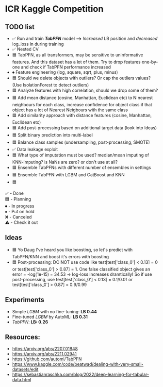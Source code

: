 # ICR Kaggle Competition

## TODO list
* ✅ Run and train ***TabPFN*** model **-->** *Increased* LB position and *decreased* log_loss in during training
* ✅ Nested CV
* 🟦 TabPFN, as all transformers, may be sensitive to uninformative features. And this dataset has a lot of them. Try to drop features one-by-one and check if TabPFN performance increased
* ⏺ Feature engineering (log, square, sqrt, plus, minus)
* 🟦 Should we delete objects with outliers? Or cap the outliers values? (Use IsolationForest to detect outliers)
* 🟦 Analyze features with high correlation, should we drop some of them?
* 🟦 Add mean distance (cosine, Manhattan, Euclidean etc) to N nearest neighbours for each class, increase confidence
     for object class if that object has a lot of Nearest Neigbours with the same class
* 🟦 Add similarity approach with distance features (cosine, Manhattan, Euclidean etc)
* 🟦 Add post-processing based on additional target data (look into Ideas)
* 🟦 Split binary prediction into multi-label
* 🟦 Balance class samples (undersampling, post-processing, SMOTE)
* ✅ Data leakage exploit
* 🟦 What type of imputation must be used? median/mean imputing of KNN-imputing? is NaNs are zero? or don't use at all?
* 🟦 Ensemble TabPFNs with different number of ensembles in settings
* 🟦 Ensemble TabPFN with LGBM and CatBoost and KNN
* 🟦 


✅ - Done <br>
🟦 - Planning <br>
⏺ - In progress <br>
⏸ - Put on hold <br>
❌ - Canceled <br>
⚠️ - Check it out <br>

## Ideas
* 🟦 Yo Daug I've heard you like boosting, so let's predict with TabPFN/KNN and boost it's errors with boosting
* 🟦 Post-processing: DO NOT use code like test[test['class_0'] < 0.13] = 0 or test[test['class_0'] > 0.87] = 1. 
     One false classified object gives an error = -log(1e-15) = 34.53 => log-loss increases dramtically! So if use
     post-processing, use test[test['class_0'] < 0.13] = 0.1/0.01 or test[test['class_0'] > 0.87] = 0.9/0.99

## Experiments
* Simple *LGBM* with no fine-tuning: **LB 0.44**
* Fine-tuned *LGBM* by AutoML: **LB 0.31**
* *TabPFN*: **LB: 0.26** 

## Resources:
* https://arxiv.org/abs/2207.01848
* https://arxiv.org/abs/2211.02941
* https://github.com/automl/TabPFN
* https://www.kaggle.com/code/beatwad/dealing-with-very-small-datasets/edit
* https://sebastianraschka.com/blog/2022/deep-learning-for-tabular-data.html

